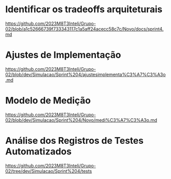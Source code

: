 # Identificar os tradeoffs arquiteturais
https://github.com/2023M8T3Inteli/Grupo-02/blob/a1c52666739f733343117c1a5aff24acecc58c7c/Novo/docs/sprint4.md

# Ajustes de Implementação
https://github.com/2023M8T3Inteli/Grupo-02/blob/dev/Simulacao/Sprint%204/ajustesimplementa%C3%A7%C3%A3o.md


# Modelo de Medição
https://github.com/2023M8T3Inteli/Grupo-02/blob/dev/Simulacao/Sprint%204/Novo/medi%C3%A7%C3%A3o.md

# Análise dos Registros de Testes Automatizados
https://github.com/2023M8T3Inteli/Grupo-02/tree/dev/Simulacao/Sprint%204/tests